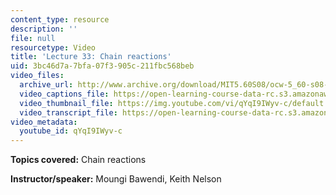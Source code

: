 ```yaml
---
content_type: resource
description: ''
file: null
resourcetype: Video
title: 'Lecture 33: Chain reactions'
uid: 3bc46d7a-7bfa-07f3-905c-211fbc568beb
video_files:
  archive_url: http://www.archive.org/download/MIT5.60S08/ocw-5_60-s08-lec33_300k.mp4
  video_captions_file: https://open-learning-course-data-rc.s3.amazonaws.com/5-60-thermodynamics-kinetics-spring-2008/9b99569a75bb566f88af2fda12ddfe31_qYqI9IWyv-c.vtt
  video_thumbnail_file: https://img.youtube.com/vi/qYqI9IWyv-c/default.jpg
  video_transcript_file: https://open-learning-course-data-rc.s3.amazonaws.com/5-60-thermodynamics-kinetics-spring-2008/398e07bb6696cba211b432cf1975ac36_qYqI9IWyv-c.pdf
video_metadata:
  youtube_id: qYqI9IWyv-c
---
```


**Topics covered:** Chain reactions

**Instructor/speaker:** Moungi Bawendi, Keith Nelson